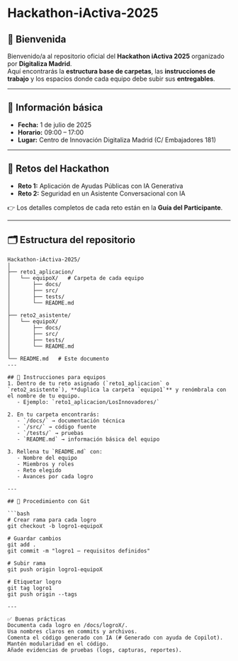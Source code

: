 # Hackathon-iActiva-2025

## 🚀 Bienvenida  
Bienvenido/a al repositorio oficial del **Hackathon iActiva 2025** organizado por **Digitaliza Madrid**.  
Aquí encontrarás la **estructura base de carpetas**, las **instrucciones de trabajo** y los espacios donde cada equipo debe subir sus **entregables**.  

---

## 📅 Información básica  
- **Fecha:** 1 de julio de 2025  
- **Horario:** 09:00 – 17:00  
- **Lugar:** Centro de Innovación Digitaliza Madrid (C/ Embajadores 181)  

---

## 🎯 Retos del Hackathon  
- **Reto 1:** Aplicación de Ayudas Públicas con IA Generativa  
- **Reto 2:** Seguridad en un Asistente Conversacional con IA  

👉 Los detalles completos de cada reto están en la **Guía del Participante**.  

---

## 🗂️ Estructura del repositorio  

```text
Hackathon-iActiva-2025/
│
├── reto1_aplicacion/
│   └── equipoX/   # Carpeta de cada equipo
│       ├── docs/
│       ├── src/
│       ├── tests/
│       └── README.md
│
├── reto2_asistente/
│   └── equipoX/
│       ├── docs/
│       ├── src/
│       ├── tests/
│       └── README.md
│
└── README.md   # Este documento
---

## 👥 Instrucciones para equipos  
1. Dentro de tu reto asignado (`reto1_aplicacion` o `reto2_asistente`), **duplica la carpeta `equipo1`** y renómbrala con el nombre de tu equipo.  
   - Ejemplo: `reto1_aplicacion/LosInnovadores/`  

2. En tu carpeta encontrarás:  
   - `/docs/` → documentación técnica  
   - `/src/` → código fuente  
   - `/tests/` → pruebas  
   - `README.md` → información básica del equipo  

3. Rellena tu `README.md` con:  
   - Nombre del equipo  
   - Miembros y roles  
   - Reto elegido  
   - Avances por cada logro  

---

## 🔧 Procedimiento con Git  

```bash
# Crear rama para cada logro
git checkout -b logro1-equipoX

# Guardar cambios
git add .
git commit -m "logro1 – requisitos definidos"

# Subir rama
git push origin logro1-equipoX

# Etiquetar logro
git tag logro1
git push origin --tags

---

✅ Buenas prácticas
Documenta cada logro en /docs/logroX/.
Usa nombres claros en commits y archivos.
Comenta el código generado con IA (# Generado con ayuda de Copilot).
Mantén modularidad en el código.
Añade evidencias de pruebas (logs, capturas, reportes).
